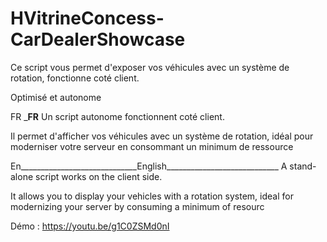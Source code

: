 # HVitrineConcess-CarDealerShowcase
Ce script vous permet d'exposer vos véhicules avec un système de rotation, fonctionne coté client. 

Optimisé et autonome 

FR _____________________________FR____________________________
Un script autonome fonctionnent coté client. 

Il permet d'afficher vos véhicules avec un système de rotation, idéal pour moderniser votre serveur en consommant un minimum de ressource 

En_____________________________English____________________________
A stand-alone script works on the client side.

It allows you to display your vehicles with a rotation system, ideal for modernizing your server by consuming a minimum of resourc

Démo : https://youtu.be/g1C0ZSMd0nI
